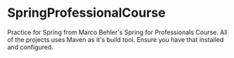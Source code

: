 # SpringProfessionalCourse
Practice for Spring from Marco Behler's Spring for Professionals Course.
All of the projects uses Maven as it's build tool. Ensure you have that installed and configured.
